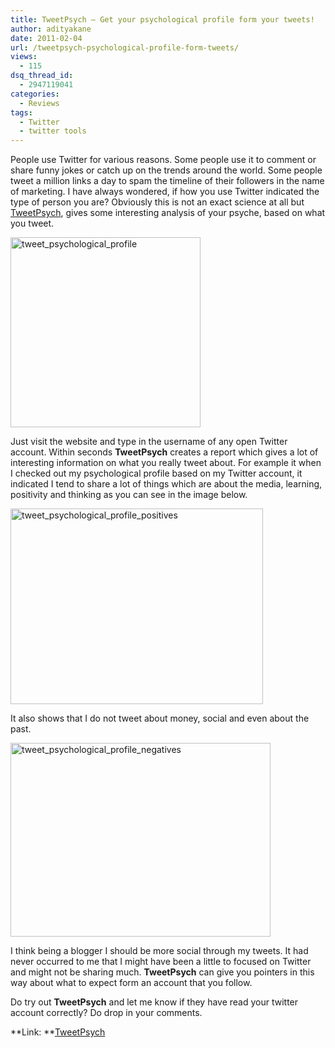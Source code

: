 ```yaml
---
title: TweetPsych – Get your psychological profile form your tweets!
author: adityakane
date: 2011-02-04
url: /tweetpsych-psychological-profile-form-tweets/
views:
  - 115
dsq_thread_id:
  - 2947119041
categories:
  - Reviews
tags:
  - Twitter
  - twitter tools
---
```

People use Twitter for various reasons. Some people use it to comment or share funny jokes or catch up on the trends around the world. Some people tweet a million links a day to spam the timeline of their followers in the name of marketing. I have always wondered, if how you use Twitter indicated the type of person you are? Obviously this is not an exact science at all but <a href="http://tweetpsych.com/" onclick="_gaq.push(['_trackEvent', 'outbound-article', 'http://tweetpsych.com/', 'TweetPsych']);" >TweetPsych</a>, gives some interesting analysis of your psyche, based on what you tweet.

[<img style="background-image: none; padding-left: 0px; padding-right: 0px; display: inline; padding-top: 0px; border: 0px;" title="tweet_psychological_profile" src="http://cdn.devilsworkshop.org/files/2011/02/tweet_psychological_profile_thumb.png" border="0" alt="tweet_psychological_profile" width="304" height="304" />][1]

Just visit the website and type in the username of any open Twitter account. Within seconds **TweetPsych** creates a report which gives a lot of interesting information on what you really tweet about. For example it when I checked out my psychological profile based on my Twitter account, it indicated I tend to share a lot of things which are about the media, learning, positivity and thinking as you can see in the image below.

[<img style="background-image: none; padding-left: 0px; padding-right: 0px; display: inline; padding-top: 0px; border: 0px;" title="tweet_psychological_profile_positives" src="http://cdn.devilsworkshop.org/files/2011/02/tweet_psychological_profile_positives_thumb.png" border="0" alt="tweet_psychological_profile_positives" width="404" height="313" />][2]

It also shows that I do not tweet about money, social and even about the past.

[<img style="background-image: none; padding-left: 0px; padding-right: 0px; display: inline; padding-top: 0px; border: 0px;" title="tweet_psychological_profile_negatives" src="http://cdn.devilsworkshop.org/files/2011/02/tweet_psychological_profile_negatives_thumb.png" border="0" alt="tweet_psychological_profile_negatives" width="416" height="310" />][3]

I think being a blogger I should be more social through my tweets. It had never occurred to me that I might have been a little to focused on Twitter and might not be sharing much. **TweetPsych** can give you pointers in this way about what to expect form an account that you follow.

Do try out **TweetPsych** and let me know if they have read your twitter account correctly? Do drop in your comments.

**Link: **<a href="http://tweetpsych.com/" onclick="_gaq.push(['_trackEvent', 'outbound-article', 'http://tweetpsych.com/', 'TweetPsych']);" >TweetPsych</a>

 [1]: http://cdn.devilsworkshop.org/files/2011/02/tweet_psychological_profile.png
 [2]: http://cdn.devilsworkshop.org/files/2011/02/tweet_psychological_profile_positives.png
 [3]: http://cdn.devilsworkshop.org/files/2011/02/tweet_psychological_profile_negatives.png
